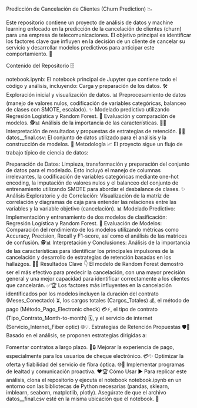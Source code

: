 Predicción de Cancelación de Clientes (Churn Prediction) 📉

Este repositorio contiene un proyecto de análisis de datos y machine learning enfocado en la predicción de la cancelación de clientes (churn) para una empresa de telecomunicaciones. El objetivo principal es identificar los factores clave que influyen en la decisión de un cliente de cancelar su servicio y desarrollar modelos predictivos para anticipar este comportamiento. 🎯

Contenido del Repositorio 🗄️

notebook.ipynb: El notebook principal de Jupyter que contiene todo el código y análisis, incluyendo:
Carga y preparación de los datos. 🛠️
Exploración inicial y visualización de datos. 📊
Preprocesamiento de datos (manejo de valores nulos, codificación de variables categóricas, balanceo de clases con SMOTE, escalado). ✨
Modelado predictivo utilizando Regresión Logística y Random Forest. 🤖
Evaluación y comparación de modelos. 🕵️📊
Análisis de la importancia de las características. 🔑🧐
Interpretación de resultados y propuestas de estrategias de retención. 📄💡
datos__final.csv: El conjunto de datos utilizado para el análisis y la construcción de modelos. 💾
Metodología 📈
El proyecto sigue un flujo de trabajo típico de ciencia de datos:

Preparación de Datos: Limpieza, transformación y preparación del conjunto de datos para el modelado. Esto incluyó el manejo de columnas irrelevantes, la codificación de variables categóricas mediante one-hot encoding, la imputación de valores nulos y el balanceo del conjunto de entrenamiento utilizando SMOTE para abordar el desbalance de clases. ✨
Análisis Exploratorio y de Correlación: Visualización de la matriz de correlación y diagramas de caja para entender las relaciones entre las variables y la variable objetivo (cancelación). 📊
Modelado Predictivo: Implementación y entrenamiento de dos modelos de clasificación: Regresión Logística y Random Forest. 🤖
Evaluación de Modelos: Comparación del rendimiento de los modelos utilizando métricas como Accuracy, Precision, Recall y F1-score, así como el análisis de las matrices de confusión. 🕵️📊
Interpretación y Conclusiones: Análisis de la importancia de las características para identificar los principales impulsores de la cancelación y desarrollo de estrategias de retención basadas en los hallazgos. 📄💡
Resultados Clave 👇
El modelo de Random Forest demostró ser el más efectivo para predecir la cancelación, con una mayor precisión general y una mejor capacidad para identificar correctamente a los clientes que cancelarán. ✅🏆
Los factores más influyentes en la cancelación identificados por los modelos incluyen la duración del contrato (Meses_Conectado) ⏳, los cargos totales (Cargos_Totales) 💰, el método de pago (Método_Pago_Electronic check) 💳⚡️, el tipo de contrato (Tipo_Contrato_Month-to-month) 🗓️, y el servicio de internet (Servicio_Internet_Fiber optic) 🌐💡.
Estrategias de Retención Propuestas 🛡️🎯
Basado en el análisis, se proponen estrategias dirigidas a:

Fomentar contratos a largo plazo. 🤝🔒
Mejorar la experiencia de pago, especialmente para los usuarios de cheque electrónico. 💳✨
Optimizar la oferta y fiabilidad del servicio de fibra óptica. 🌐🔧
Implementar programas de lealtad y comunicación proactiva. ❤️🏆
Cómo Usar ▶️
Para replicar este análisis, clona el repositorio y ejecuta el notebook notebook.ipynb en un entorno con las bibliotecas de Python necesarias (pandas, sklearn, imblearn, seaborn, matplotlib, plotly). Asegúrate de que el archivo datos__final.csv esté en la misma ubicación que el notebook. 🐍

